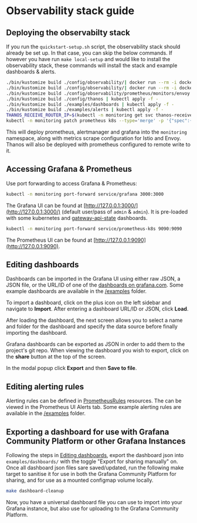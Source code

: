 # Observability stack guide

## Deploying the observabilty stack

If you run the `quickstart-setup.sh` script, the observability stack should already be set up.
In that case, you can skip the below commands.
If however you have run `make local-setup` and would like to install the observability stack, these commands will install the stack and example dashboards & alerts.

```bash
./bin/kustomize build ./config/observability/| docker run --rm -i docker.io/ryane/kfilt -i kind=CustomResourceDefinition | kubectl apply --server-side -f -
./bin/kustomize build ./config/observability/| docker run --rm -i docker.io/ryane/kfilt -x kind=CustomResourceDefinition | kubectl apply -f -
./bin/kustomize build ./config/observability/prometheus/monitors/envoy | kubectl apply -f -
./bin/kustomize build ./config/thanos | kubectl apply -f -
./bin/kustomize build ./examples/dashboards | kubectl apply -f -
./bin/kustomize build ./examples/alerts | kubectl apply -f -
THANOS_RECEIVE_ROUTER_IP=$(kubectl -n monitoring get svc thanos-receive-router-lb -o jsonpath='{.status.loadBalancer.ingress[0].ip}')
kubectl -n monitoring patch prometheus k8s --type='merge' -p '{"spec":{"remoteWrite":[{"url":"http://'"$THANOS_RECEIVE_ROUTER_IP"':19291/api/v1/receive", "writeRelabelConfigs":[{"action":"replace", "replacement":"'"$KUADRANT_CLUSTER_NAME"'", "targetLabel":"cluster_id"}]}]}}'
```

This will deploy prometheus, alertmanager and grafana into the `monitoring` namespace,
along with metrics scrape configuration for Istio and Envoy.
Thanos will also be deployed with prometheus configured to remote write to it.

## Accessing Grafana & Prometheus

Use port forwarding to access Grafana & Prometheus:

```bash
kubectl -n monitoring port-forward service/grafana 3000:3000
```

The Grafana UI can be found at [http://127.0.0.1:3000/](http://127.0.0.1:3000/) (default user/pass of `admin` & `admin`).
It is pre-loaded with some kubernetes and [gateway-api-state](https://github.com/Kuadrant/gateway-api-state-metrics) dashboards.

```bash
kubectl -n monitoring port-forward service/prometheus-k8s 9090:9090
```

The Prometheus UI can be found at [http://127.0.0.1:9090](http://127.0.0.1:9090).

## Editing dashboards

Dashboards can be imported in the Grafana UI using either raw JSON, a JSON file, or the URL/ID of one of the [dashboards on grafana.com](https://grafana.com/grafana/dashboards/).
Some example dashboards are available in the [/examples](/examples) folder.

To import a dashboard, click on the plus icon on the left sidebar and navigate to **Import**. After entering a dashboard URL/ID or JSON, click **Load**.

After loading the dashboard, the next screen allows you to select a name and folder for the dashboard and specify the data source before finally importing the dashboard.

Grafana dashboards can be exported as JSON in order to add them to the project's git repo.
When viewing the dashboard you wish to export, click on the **share** button at the top of the screen.

In the modal popup click **Export** and then **Save to file**.

## Editing alerting rules

Alerting rules can be defined in [PrometheusRules](https://github.com/prometheus-operator/prometheus-operator/blob/main/Documentation/user-guides/alerting.md#configuring-alertmanager-in-prometheus) resources.
The can be viewed in the Prometheus UI Alerts tab.
Some example alerting rules are available in the [/examples](/examples) folder.

## Exporting a dashboard for use with Grafana Community Platform or other Grafana Instances

Following the steps in [Editing dashboards](#editing-dashboards), export the dashboard json into `examples/dashboards/` with the toggle "Export for sharing manually" on. Once all dashboard json files sare saved/updated, run the following make target to sanitise it for use in both the Grafana Community Platform for sharing, and for use as a mounted configmap volume locally.

```bash
make dashboard-cleanup
```

Now, you have a universal dashboard file you can use to import into your Grafana instance, but also use for uploading to the Grafana Community Platform.
